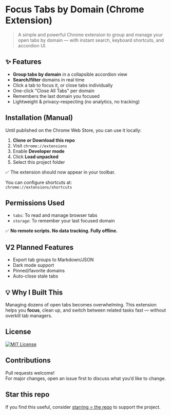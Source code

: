 # Focus Tabs by Domain (Chrome Extension)

> A simple and powerful Chrome extension to group and manage your open tabs by domain — with instant search, keyboard shortcuts, and accordion UI.

## ✨ Features

- **Group tabs by domain** in a collapsible accordion view
- **Search/filter** domains in real time
- Click a tab to focus it, or close tabs individually
- One-click "Close All Tabs" per domain
- Remembers the last domain you focused
- Lightweight & privacy-respecting (no analytics, no tracking)

## Installation (Manual)

Until published on the Chrome Web Store, you can use it locally:

1. **Clone or Download this repo**
2. Visit `chrome://extensions`
3. Enable **Developer mode**
4. Click **Load unpacked**
5. Select this project folder

✅ The extension should now appear in your toolbar.

You can configure shortcuts at:  
`chrome://extensions/shortcuts`

## Permissions Used

- `tabs`: To read and manage browser tabs
- `storage`: To remember your last focused domain

✅ **No remote scripts. No data tracking. Fully offline.**

## V2 Planned Features

- Export tab groups to Markdown/JSON
- Dark mode support
- Pinned/favorite domains
- Auto-close stale tabs

## 💡 Why I Built This

Managing dozens of open tabs becomes overwhelming. This extension helps you **focus**, clean up, and switch between related tasks fast — without overkill tab managers.

## License

[![MIT License](https://img.shields.io/badge/license-MIT-green.svg)](./LICENSE)

## Contributions

Pull requests welcome!  
For major changes, open an issue first to discuss what you’d like to change.

## Star this repo

If you find this useful, consider [starring ⭐️ the repo](https://github.com/Raosandeep007/focus-tabs-extension) to support the project.
